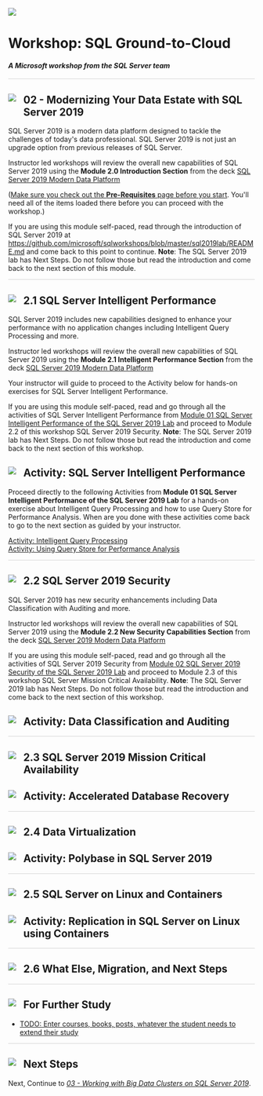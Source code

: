 ![](https://github.com/microsoft/sqlworkshops/blob/master/graphics/microsoftlogo.png?raw=true)

# Workshop: SQL Ground-to-Cloud

#### <i>A Microsoft workshop from the SQL Server team</i>

<p style="border-bottom: 1px solid lightgrey;"></p>

<h2><img style="float: left; margin: 0px 15px 15px 0px;" src="https://github.com/microsoft/sqlworkshops/blob/master/graphics/textbubble.png?raw=true"><b>     02 - Modernizing Your Data Estate with SQL Server 2019</b></h2>

SQL Server 2019 is a modern data platform designed to tackle the challenges of today's data professional. SQL Server 2019 is not just an upgrade option from previous releases of SQL Server.

Instructor led workshops will review the overall new capabilities of SQL Server 2019 using the **Module 2.0 Introduction Section** from the deck <a href="https://github.com/microsoft/sqlworkshops/blob/master/SQLGroundToCloud/slides/SQL%20Server%202019%20Modern%20Data%20Platform.pptx">SQL Server 2019 Modern Data Platform</a>

(<a href="file:///url" target="_blank">Make sure you check out the <b>Pre-Requisites</b> page before you start</a>. You'll need all of the items loaded there before you can proceed with the workshop.)

If you are using this module self-paced, read through the introduction of SQL Server 2019 at 
https://github.com/microsoft/sqlworkshops/blob/master/sql2019lab/README.md and come back to this point to continue. **Note**: The SQL Server 2019 lab has Next Steps. Do not follow those but read the introduction and come back to the next section of this module.

<p style="border-bottom: 1px solid lightgrey;"></p>

<h2><img style="float: left; margin: 0px 15px 15px 0px;" src="https://github.com/microsoft/sqlworkshops/blob/master/graphics/pencil2.png?raw=true"><b>    2.1 SQL Server Intelligent Performance</b></h2>

SQL Server 2019 includes new capabilities designed to enhance your performance with no application changes including Intelligent Query Processing and more.

Instructor led workshops will review the overall new capabilities of SQL Server 2019 using the **Module 2.1 Intelligent Performance Section** from the deck <a href="https://github.com/microsoft/sqlworkshops/blob/master/SQLGroundToCloud/slides/SQL%20Server%202019%20Modern%20Data%20Platform.pptx">SQL Server 2019 Modern Data Platform</a>

Your instructor will guide to proceed to the Activity below for hands-on exercises for SQL Server Intelligent Performance.

If you are using this module self-paced, read and go through all the activities of SQL Server Intelligent Performance from <a href="https://github.com/microsoft/sqlworkshops/blob/master/sql2019lab/01_IntelligentPerformance.md">Module 01 SQL Server Intelligent Performance of the SQL Server 2019 Lab</a> and proceed to Module 2.2 of this workshop SQL Server 2019 Security. **Note**: The SQL Server 2019 lab has Next Steps. Do not follow those but read the introduction and come back to the next section of this workshop.

<h2><img style="float: left; margin: 0px 15px 15px 0px;" src="https://github.com/microsoft/sqlworkshops/blob/master/graphics/point1.png?raw=true"><b>Activity: SQL Server Intelligent Performance</b></h2>

Proceed directly to the following Activities from **Module 01 SQL Server Intelligent Performance of the SQL Server 2019 Lab** for a hands-on exercise about Intelligent Query Processing and how to use Query Store for Performance Analysis. When are you done with these activities come back to go to the next section as guided by your instructor.

<dl>

  <dt><a href="https://github.com/microsoft/sqlworkshops/blob/master/sql2019lab/01_IntelligentPerformance.md#activityiqp">Activity: Intelligent Query Processing</a></dt>

  <dt><a href="https://github.com/microsoft/sqlworkshops/blob/master/sql2019lab/01_IntelligentPerformance.md#activityquerystore">Activity: Using Query Store for Performance Analysis</a></dt>
  
</dl>

<p style="border-bottom: 1px solid lightgrey;"></p>

<h2><img style="float: left; margin: 0px 15px 15px 0px;" src="https://github.com/microsoft/sqlworkshops/blob/master/graphics/pencil2.png?raw=true"><b>    2.2 SQL Server 2019 Security</b></h2>

SQL Server 2019 has new security enhancements including Data Classification with Auditing and more.

Instructor led workshops will review the overall new capabilities of SQL Server 2019 using the **Module 2.2 New Security Capabilities Section** from the deck <a href="https://github.com/microsoft/sqlworkshops/blob/master/SQLGroundToCloud/slides/SQL%20Server%202019%20Modern%20Data%20Platform.pptx">SQL Server 2019 Modern Data Platform</a>

If you are using this module self-paced, read and go through all the activities of SQL Server 2019 Security from <a href="https://github.com/microsoft/sqlworkshops/blob/rgward/sql2019lab/02_Security.md">Module 02 SQL Server 2019 Security of the SQL Server 2019 Lab</a> and proceed to Module 2.3 of this workshop SQL Server Mission Critical Availability. **Note**: The SQL Server 2019 lab has Next Steps. Do not follow those but read the introduction and come back to the next section of this workshop.

<h2><img style="float: left; margin: 0px 15px 15px 0px;" src="https://github.com/microsoft/sqlworkshops/blob/master/graphics/point1.png?raw=true"><b>Activity: Data Classification and Auditing</b></h2>

<p style="border-bottom: 1px solid lightgrey;"></p>

<h2><img style="float: left; margin: 0px 15px 15px 0px;" src="https://github.com/microsoft/sqlworkshops/blob/master/graphics/pencil2.png?raw=true"><b>    2.3 SQL Server 2019 Mission Critical Availability</b></h2>

<h2><img style="float: left; margin: 0px 15px 15px 0px;" src="https://github.com/microsoft/sqlworkshops/blob/master/graphics/point1.png?raw=true"><b>Activity: Accelerated Database Recovery</b></h2>

<p style="border-bottom: 1px solid lightgrey;"></p>

<h2><img style="float: left; margin: 0px 15px 15px 0px;" src="https://github.com/microsoft/sqlworkshops/blob/master/graphics/pencil2.png?raw=true"><b>    2.4 Data Virtualization</b></h2>

<h2><img style="float: left; margin: 0px 15px 15px 0px;" src="https://github.com/microsoft/sqlworkshops/blob/master/graphics/point1.png?raw=true"><b>Activity: Polybase in SQL Server 2019</b></h2>

<p style="border-bottom: 1px solid lightgrey;"></p>

<h2><img style="float: left; margin: 0px 15px 15px 0px;" src="https://github.com/microsoft/sqlworkshops/blob/master/graphics/pencil2.png?raw=true"><b>    2.5 SQL Server on Linux and Containers</b></h2>

<h2><img style="float: left; margin: 0px 15px 15px 0px;" src="https://github.com/microsoft/sqlworkshops/blob/master/graphics/point1.png?raw=true"><b>Activity: Replication in SQL Server on Linux using Containers</b></h2>

<p style="border-bottom: 1px solid lightgrey;"></p>

<h2><img style="float: left; margin: 0px 15px 15px 0px;" src="https://github.com/microsoft/sqlworkshops/blob/master/graphics/pencil2.png?raw=true"><b>    2.6 What Else, Migration, and Next Steps</b></h2>


<p style="border-bottom: 1px solid lightgrey;"></p>

<h2><img style="float: left; margin: 0px 15px 15px 0px;" src="https://github.com/microsoft/sqlworkshops/blob/master/graphics/owl.png?raw=true"><b>     For Further Study</b></h2>

<ul>
    <li><a href="url" target="_blank">TODO: Enter courses, books, posts, whatever the student needs to extend their study</a></li>
</ul>

<p style="border-bottom: 1px solid lightgrey;"></p>

<h2><img style="float: left; margin: 0px 15px 15px 0px;" src="https://github.com/microsoft/sqlworkshops/blob/master/graphics/geopin.png?raw=true"><b>  Next Steps</b></h2>

Next, Continue to <a href="https://github.com/microsoft/sqlworkshops/blob/master/SQLGroundToCloud/sqlgroundtocloud/03-WorkingWithBigDataAndDataScienceBigDataClustersForSQLServer2019.md" target="_blank"><i> 03 - Working with Big Data Clusters on SQL Server 2019</i></a>.